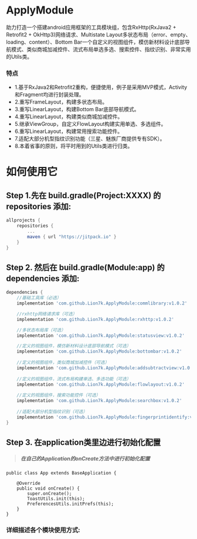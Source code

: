 # ApplyModule
助力打造一个搭建android应用框架的工具模块组，包含RxHttp(RxJava2 + Retrofit2 + OkHttp3)网络请求、Multistate Layout多状态布局（error、empty、loading、content）、Bottom Bar一个自定义的视图组件，模仿新材料设计底部导航模式、类似商城加减控件、流式布局单选多选、搜索控件、指纹识别、非常实用的Utils类。

 ### 特点
   * 1.基于RxJava2和Retrofit2重构，便捷使用，例子是采用MVP模式，Activity和Fragment均进行封装处理。
   * 2.重写FrameLayout，构建多状态布局。
   * 3.重写LinearLayout，构建Bottom Bar底部导航模式。
   * 4.重写LinearLayout，构建类似商城加减控件。
   * 5.继承ViewGroup，自定义FlowLayout构建实用单选、多选组件。
   * 6.重写LinearLayout，构建常用搜索功能控件。
   * 7.适配大部分机型指纹识别功能（三星、魅族厂商提供专有SDK）。
   * 8.本着省事的原则，将平时用到的Utils类进行归类。

# 如何使用它

## Step 1.先在 build.gradle(Project:XXXX) 的 repositories 添加:

```gradle
allprojects {
	repositories {
		...
		maven { url "https://jitpack.io" }
	}
}
```

## Step 2. 然后在 build.gradle(Module:app) 的 dependencies 添加:

```gradle
dependencies {
	//基础工具库（必选）
 	implementation 'com.github.Lion7k.ApplyModule:commlibrary:v1.0.2'

	//rxhttp网络请求库（可选）
	implementation 'com.github.Lion7k.ApplyModule:rxhttp:v1.0.2'

	//多状态布局库（可选）
	implementation 'com.github.Lion7k.ApplyModule:statusview:v1.0.2'

	//定义的视图组件，模仿新材料设计底部导航模式（可选）
 	implementation 'com.github.Lion7k.ApplyModule:bottombar:v1.0.2'
	
	//定义的视图组件，类似商城加减控件（可选）
 	implementation 'com.github.Lion7k.ApplyModule:addsubtractview:v1.0.2'
	
	//定义的视图组件，流式布局构建单选、多选功能（可选）
 	implementation 'com.github.Lion7k.ApplyModule:flowlayout:v1.0.2'
	
	//定义的视图组件，搜索功能控件（可选）
 	implementation 'com.github.Lion7k.ApplyModule:searchbox:v1.0.2'
	
	//适配大部分机型指纹识别（可选）
 	implementation 'com.github.Lion7k.ApplyModule:fingerprintidentify:v1.0.2'
}
```
## Step 3. 在application类里边进行初始化配置
> ##### 在自己的Application的onCreate方法中进行初始化配置
```
public class App extends BaseApplication {

    @Override
    public void onCreate() {
        super.onCreate();
        ToastUtils.init(this);
        PreferencesUtils.initPrefs(this);
    }
}
```

### 详细描述各个模块使用方式:

